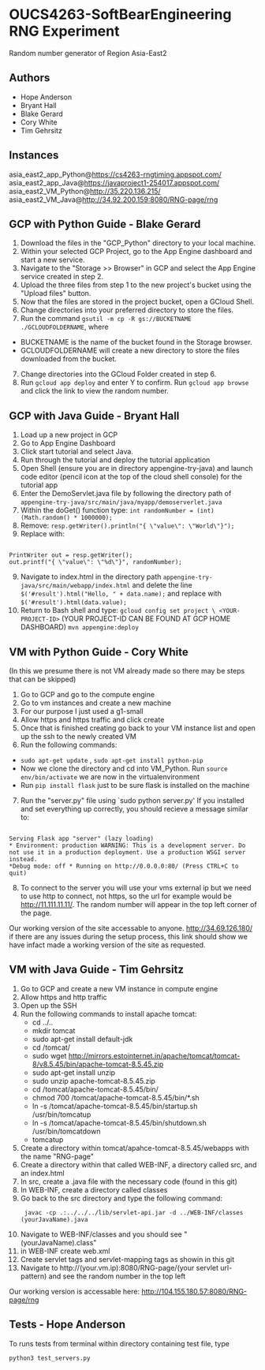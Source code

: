# OUCS4263-SoftBearEngineering RNG Experiment
Random number generator of Region Asia-East2

## Authors
- Hope Anderson
- Bryant Hall
- Blake Gerard
- Cory White
- Tim Gehrsitz

## Instances
asia_east2_app_Python@https://cs4263-rngtiming.appspot.com/
asia_east2_app_Java@https://javaproject1-254017.appspot.com/
asia_east2_VM_Python@http://35.220.136.215/
asia_east2_VM_Java@http://34.92.200.159:8080/RNG-page/rng

## GCP with Python Guide - Blake Gerard

1. Download the files in the "GCP_Python" directory to your local machine.
2. Within your selected GCP Project, go to the App Engine dashboard and start a new service.
3. Navigate to the "Storage >> Browser" in GCP and select the App Engine service created in step 2.
4. Upload the three files from step 1 to the new project's bucket using the "Upload files" button.
5. Now that the files are stored in the project bucket, open a GCloud Shell.
6. Change directories into your preferred directory to store the files.
6. Run the command `gsutil -m cp -R gs://BUCKETNAME ./GCLOUDFOLDERNAME`, where
 * BUCKETNAME is the name of the bucket found in the Storage browser.
 * GCLOUDFOLDERNAME will create a new directory to store the files downloaded from the bucket.
7. Change directories into the GCloud Folder created in step 6.
8. Run `gcloud app deploy` and enter Y to confirm. Run `gcloud app browse` and click the link to view the random number.


## GCP with Java Guide - Bryant Hall
1.	Load up a new project in GCP
2.	Go to App Engine Dashboard
3.	Click start tutorial and select Java.
4.	Run through the tutorial and deploy the tutorial application
5.	Open Shell (ensure you are in directory appengine-try-java) and launch code editor (pencil icon at the top of the cloud shell console) for the tutorial app
6.	Enter the DemoServlet.java file by following the directory path of `appengine-try-java/src/main/java/myapp/demoserverlet.java`
7.	Within the doGet() function type:
 `int randomNumber = (int)(Math.random() * 1000000);`
8. Remove:
`resp.getWriter().println("{ \"value\": \"World\"}");`
8.	Replace with:
<pre><code>
PrintWriter out = resp.getWriter();
out.printf("{ \"value\": \"%d\"}", randomNumber);
</code></pre>
9.	Navigate to index.html in the directory path `appengine-try-java/src/main/webapp/index.html` and delete the line 
`$('#result').html("Hello, " + data.name);`
and replace with
`$('#result').html(data.value);`
10.	Return to Bash shell and type:
`gcloud config set project \ <YOUR-PROJECT-ID>`
(YOUR PROJECT-ID CAN BE FOUND AT GCP HOME DASHBOARD)
`mvn appengine:deploy`

## VM with Python Guide - Cory White
(In this we presume there is not VM already made so there may be steps that can be skipped)
1.	Go to GCP and go to the compute engine
2.	Go to vm instances and create a new machine
3.	For our purpose I just used a g1-small
4.	Allow https and https traffic and click create
5.	Once that is finished creating go back to your VM instance list and open up the ssh to the newly created VM
6.	Run the following commands:
 * `sudo apt-get update` , `sudo apt-get install python-pip`
 * Now we clone the directory and cd into VM_Python. Run `source env/bin/activate` we are now in the virtualenvironment
 *	Run `pip install flask` just to be sure flask is installed on the machine
7.	Run the "server.py" file using `sudo python server.py'
If you installed and set everything up correctly, you should recieve a message similar to:

<pre><code>
Serving Flask app "server" (lazy loading) 
* Environment: production WARNING: This is a development server. Do not use it in a production deployment. Use a production WSGI server instead. 
*Debug mode: off * Running on http://0.0.0.0:80/ (Press CTRL+C to quit)
</code></pre>

8. To connect to the server you will use your vms external ip but we need to use http to connect, not https, so the url for example would be http://11.111.11.11/. The random number will appear in the top left corner of the page.

Our working version of the site accessable to anyone.  http://34.69.126.180/  if there are any issues during the setup process, this link should show we have infact made a working version of the site as requested.

## VM with Java Guide - Tim Gehrsitz
1. Go to GCP and create a new VM instance in compute engine
2. Allow https and http traffic
3. Open up the SSH
4. Run the following commands to install apache tomcat:
    *  cd ../..
    *  mkdir tomcat
    *  sudo apt-get install default-jdk
    *  cd /tomcat/
    *  sudo wget http://mirrors.estointernet.in/apache/tomcat/tomcat-8/v8.5.45/bin/apache-tomcat-8.5.45.zip
    *  sudo apt-get install unzip
    *  sudo unzip apache-tomcat-8.5.45.zip
    *  cd /tomcat/apache-tomcat-8.5.45/bin/
    *  chmod 700 /tomcat/apache-tomcat-8.5.45/bin/*.sh
    *  ln -s /tomcat/apache-tomcat-8.5.45/bin/startup.sh /usr/bin/tomcatup
    *  ln -s /tomcat/apache-tomcat-8.5.45/bin/shutdown.sh /usr/bin/tomcatdown
    *  tomcatup
5. Create a directory within tomcat/apahce-tomcat-8.5.45/webapps with the name "RNG-page"
6. Create a directory within that called WEB-INF, a directory called src, and an index.html
7. In src, create a .java file with the necessary code (found in this git)
8. In WEB-INF, create a directory called classes
9. Go back to the src directory and type the following command:
    <pre><code> javac -cp .:../../../lib/servlet-api.jar -d ../WEB-INF/classes (yourJavaName).java </code></pre>
10. Navigate to WEB-INF/classes and you should see "(yourJavaName).class"
11. in WEB-INF create web.xml
12. Create servlet tags and servlet-mapping tags as showin in this git
13. Navigate to http://(your.vm.ip):8080/RNG-page/(your servlet url-pattern) and see the random number in the top left

Our working version is accessable here: http://104.155.180.57:8080/RNG-page/rng

## Tests - Hope Anderson
To runs tests from terminal within directory containing test file, type 
```bash
python3 test_servers.py
```
